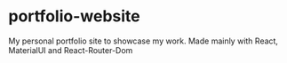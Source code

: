 # portfolio-website
My personal portfolio site to showcase my work. Made mainly with React, MaterialUI and React-Router-Dom
